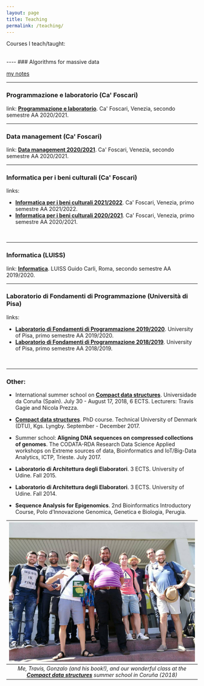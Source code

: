 ```yaml
---
layout: page
title: Teaching
permalink: /teaching/
---
```


Courses I teach/taught:

<br>
----
### Algorithms for massive data

[my notes](pdfs/Algorithms_for_massive_data___notes.pdf)
<br>

----
### Programmazione e laboratorio (Ca' Foscari)

link: [**Programmazione e laboratorio**](https://www.unive.it/data/insegnamento/336117). Ca' Foscari, Venezia, secondo semestre AA 2020/2021.
<br>

----
### Data management (Ca' Foscari)

link: [**Data management 2020/2021**](https://www.unive.it/data/insegnamento/279210). Ca' Foscari, Venezia, secondo semestre AA 2020/2021.
<br>

----
### Informatica per i beni culturali (Ca' Foscari)

links: 

- [**Informatica per i beni culturali 2021/2022**](https://www.unive.it/data/insegnamento/357156). Ca' Foscari, Venezia, primo semestre AA 2021/2022.
- [**Informatica per i beni culturali 2020/2021**](https://www.unive.it/data/insegnamento/345425/). Ca' Foscari, Venezia, primo semestre AA 2020/2021.
<br>

----
### Informatica (LUISS)

link: [**Informatica**](https://www.luiss.it/cattedreonline/corso/254/D/1EEL2BASE/2019). LUISS Guido Carli, Roma, secondo semestre AA 2019/2020.
<br>

----
### Laboratorio di Fondamenti di Programmazione (Università di Pisa)

links:

- [**Laboratorio di Fondamenti di Programmazione 2019/2020**](http://pages.di.unipi.it/bodei/CORSO_FP_19/FP/index.html). University of Pisa, primo semestre AA 2019/2020.
- [**Laboratorio di Fondamenti di Programmazione 2018/2019**](http://pages.di.unipi.it/bodei/CORSO_FP_18/FP/index.html). University of Pisa, primo semestre AA 2018/2019. 
<br>

----
### Other:

- International summer school on [**Compact data structures**](https://www.udc.es/gl/iss/courses/courses_2018/Compact_data_structures/index.html). Universidade da Coruña (Spain). July 30 - August 17, 2018, 6 ECTS. Lecturers: Travis Gagie and Nicola Prezza. 

- [**Compact data structures**](http://www2.compute.dtu.dk/courses/02951/). PhD course. Technical University of Denmark (DTU), Kgs. Lyngby. September - December 2017. 

- Summer school: **Aligning DNA sequences on compressed collections of genomes**. The CODATA-RDA Research Data Science Applied workshops on Extreme sources of data, Bioinformatics and IoT/Big-Data Analytics, ICTP, Trieste. July 2017. 

- **Laboratorio di Architettura degli Elaboratori**. 3 ECTS. University of Udine. Fall 2015.

- **Laboratorio di Architettura degli Elaboratori**. 3 ECTS. University of Udine. Fall 2014.

- **Sequence Analysis for Epigenomics**. 2nd Bioinformatics Introductory Course, Polo d’Innovazione Genomica, Genetica e Biologia, Perugia. 

| ![CDS](figures/cds-800.jpg) | 
|:--:| 
| *Me, Travis, Gonzalo (and his book!), and our wonderful class at the [**Compact data structures**](http://www.birdsproject.eu/course-compact-data-structures-during-udcs-international-summer-school-2018/) summer school in Coruña (2018)* |
